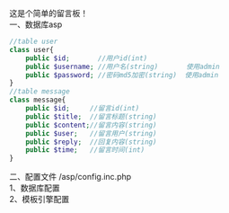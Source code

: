 这是个简单的留言板！  
一、数据库asp
```php
//table user
class user{
    public $id;       //用户id(int)   
    public $username; //用户名(string)       使用admin
    public $password; //密码md5加密(string)  使用admin
}
//table message
class message{
    public $id;     //留言id(int)
    public $title;  //留言标题(string)
    public $content;//留言内容(string)
    public $user;   //留言用户(string)
    public $reply;  //回复内容(string)
    public $time;   //留言时间(int)
}
```

二、配置文件 /asp/config.inc.php  
1、数据库配置  
2、模板引擎配置
